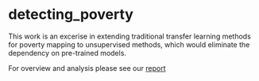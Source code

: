 # detecting_poverty
This work is an excerise in extending traditional transfer learning methods for poverty mapping to unsupervised methods, which would eliminate the dependency on pre-trained models.

For overview and analysis please see our [report](https://github.com/ryanmwebb/detecting_poverty/blob/main/TTIC_31220_Remote_Poverty_Measurement_ConvVAE.pdf)
